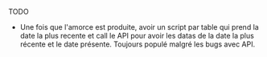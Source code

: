 TODO
- Une fois que l'amorce est produite, avoir un script par table qui prend la date la plus recente et call le API pour avoir les datas de la date la plus récente et le date présente. Toujours populé malgré les bugs avec API.
